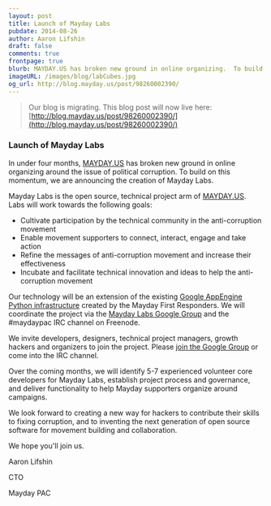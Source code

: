 ```yaml
---
layout: post
title: Launch of Mayday Labs
pubdate: 2014-08-26
author: Aaron Lifshin
draft: false
comments: true
frontpage: true
blurb: MAYDAY.US has broken new ground in online organizing.  To build on this momentum, we are announcing the creation of Mayday Labs.
imageURL: /images/blog/labCubes.jpg
og_url: http://blog.mayday.us/post/98260002390/
---
```


> Our blog is migrating.  This blog post will now live here: [http://blog.mayday.us/post/98260002390/](http://blog.mayday.us/post/98260002390/)


### Launch of Mayday Labs

In under four months, [MAYDAY.US](https://mayday.us) has broken new ground in online organizing around the issue of political corruption.  To build on this momentum, we are announcing the creation of Mayday Labs.

Mayday Labs is the open source, technical project arm of [MAYDAY.US](https://mayday.us).  Labs will work towards the following goals:

 - Cultivate participation by the technical community in the anti-corruption
movement
 - Enable movement supporters to connect, interact, engage and take action
 - Refine the messages of anti-corruption movement and increase their effectiveness
 - Incubate and facilitate technical innovation and ideas to help the anti-corruption
movement

Our technology will be an extension of the existing [Google AppEngine Python infrastructure](https://github.com/MayOneUS/wiki/wiki/Developer-Information) created by the Mayday First Responders.  We will coordinate the project via the [Mayday Labs Google Group](https://groups.google.com/forum/#!forum/mayday-labs) and the #maydaypac IRC channel on Freenode.

We invite developers, designers, technical project managers, growth hackers and organizers to join the project.  Please [join the Google Group](https://groups.google.com/forum/#!forum/mayday-labs) or come into the IRC channel.

Over the coming months, we will identify 5-7 experienced volunteer core developers for Mayday Labs, establish project process and governance, and deliver functionality to help Mayday supporters organize around campaigns.

We look forward to creating a new way for hackers to contribute their skills to fixing corruption, and to inventing the next generation of open source software for movement building and collaboration.

We hope you'll join us.

Aaron Lifshin

CTO

Mayday PAC
